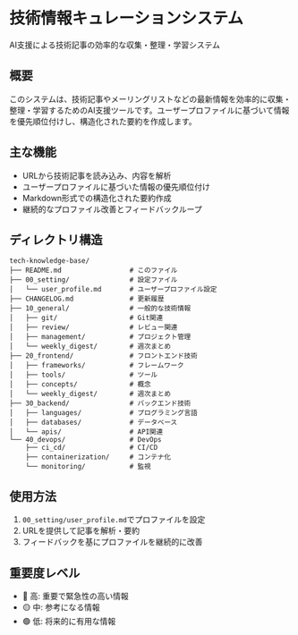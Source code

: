 # 技術情報キュレーションシステム

AI支援による技術記事の効率的な収集・整理・学習システム

## 概要

このシステムは、技術記事やメーリングリストなどの最新情報を効率的に収集・整理・学習するためのAI支援ツールです。ユーザープロファイルに基づいて情報を優先順位付けし、構造化された要約を作成します。

## 主な機能

- URLから技術記事を読み込み、内容を解析
- ユーザープロファイルに基づいた情報の優先順位付け
- Markdown形式での構造化された要約作成
- 継続的なプロファイル改善とフィードバックループ

## ディレクトリ構造

```
tech-knowledge-base/
├── README.md                 # このファイル
├── 00_setting/               # 設定ファイル
│   └── user_profile.md       # ユーザープロファイル設定
├── CHANGELOG.md              # 更新履歴
├── 10_general/               # 一般的な技術情報
│   ├── git/                  # Git関連
│   ├── review/               # レビュー関連
│   ├── management/           # プロジェクト管理
│   └── weekly_digest/        # 週次まとめ
├── 20_frontend/              # フロントエンド技術
│   ├── frameworks/           # フレームワーク
│   ├── tools/                # ツール
│   ├── concepts/             # 概念
│   └── weekly_digest/        # 週次まとめ
├── 30_backend/               # バックエンド技術
│   ├── languages/            # プログラミング言語
│   ├── databases/            # データベース
│   └── apis/                 # API関連
└── 40_devops/                # DevOps
    ├── ci_cd/                # CI/CD
    ├── containerization/     # コンテナ化
    └── monitoring/           # 監視
```

## 使用方法

1. `00_setting/user_profile.md`でプロファイルを設定
2. URLを提供して記事を解析・要約
3. フィードバックを基にプロファイルを継続的に改善

## 重要度レベル

- 🔴 高: 重要で緊急性の高い情報
- 🟡 中: 参考になる情報
- 🟢 低: 将来的に有用な情報